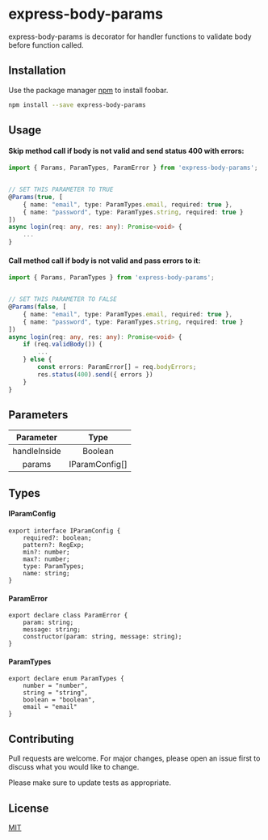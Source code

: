 # express-body-params

express-body-params is decorator for handler functions to validate body before function called.

## Installation

Use the package manager [npm](https://www.npmjs.com) to install foobar.

```bash
npm install --save express-body-params
```

## Usage
#### Skip method call if body is not valid and send status 400 with errors:

```typescript
import { Params, ParamTypes, ParamError } from 'express-body-params';


// SET THIS PARAMETER TO TRUE
@Params(true, [
    { name: "email", type: ParamTypes.email, required: true },
    { name: "password", type: ParamTypes.string, required: true }
])
async login(req: any, res: any): Promise<void> {
	...
}
```

#### Call method call if body is not valid and pass errors to it:

```typescript
import { Params, ParamTypes } from 'express-body-params';


// SET THIS PARAMETER TO FALSE
@Params(false, [
    { name: "email", type: ParamTypes.email, required: true },
    { name: "password", type: ParamTypes.string, required: true }
])
async login(req: any, res: any): Promise<void> {
    if (req.validBody()) {
        ...
    } else { 
        const errors: ParamError[] = req.bodyErrors;
        res.status(400).send({ errors })
    }
}
```

## Parameters

| Parameter        | Type           |
|:----------------:|:--------------:| 
| handleInside     | Boolean        |
| params           | IParamConfig[] |

## Types
#### IParamConfig
```
export interface IParamConfig {
    required?: boolean;
    pattern?: RegExp;
    min?: number;
    max?: number;
    type: ParamTypes;
    name: string;
}
```

#### ParamError
```
export declare class ParamError {
    param: string;
    message: string;
    constructor(param: string, message: string);
}
```

#### ParamTypes
```
export declare enum ParamTypes {
    number = "number",
    string = "string",
    boolean = "boolean",
    email = "email"
}
```


## Contributing
Pull requests are welcome. For major changes, please open an issue first to discuss what you would like to change.

Please make sure to update tests as appropriate.

## License
[MIT](https://choosealicense.com/licenses/mit/)